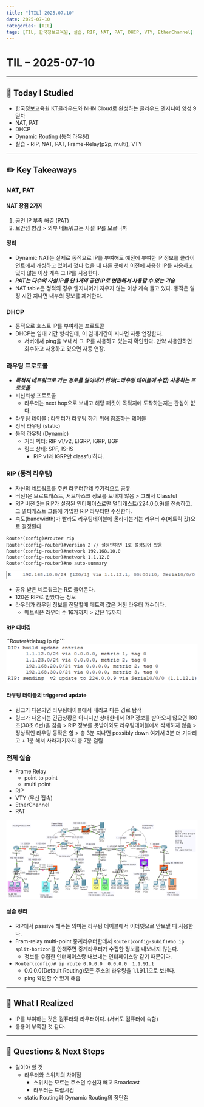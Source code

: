 ```yaml
---
title: "[TIL] 2025.07.10"
date: 2025-07-10
categories: [TIL]
tags: [TIL, 한국정보교육원, 실습, RIP, NAT, PAT, DHCP, VTY, EtherChannel]
---
```



# TIL – 2025-07-10
<!-- 오늘 날짜 -->


---


## 📘 Today I Studied
<!-- 오늘 공부한 강의, 실습, 문서 등 -->
- 한국정보교육원 KT클라우드와 NHN Cloud로 완성하는 클라우드 엔지니어 양성 9일차
- NAT, PAT
- DHCP
- Dynamic Routing (동적 라우팅)
- 실습 - RIP, NAT, PAT, Frame-Relay(p2p, multi), VTY




---




## ✏️ Key Takeaways
<!-- 오늘 배운 주요 개념, 이론, 흐름 등을 자유롭게 정리하세요 -->




### NAT, PAT
#### NAT 장점 2가지
1. 공인 IP 부족 해결 (PAT)
2. 보안성 향상 > 외부 네트워크는 사설 IP를 모르니까




#### 정리
- Dynamic NAT는 실제로 동적으로 IP를 부여해도 예전에 부여한 IP 정보를 클라이언트에서 캐싱하고 있어서 껐다 켰을 때 다른 곳에서 이전에 사용한 IP를 사용하고 있지 않는 이상 계속 그 IP를 사용한다.
- ***PAT는 다수의 사설 IP를 단 1개의 공인 IP로 변환해서 사용할 수 있는 기술***
- NAT table은 정적의 경우 엔지니어가 지우지 않는 이상 계속 들고 있다. 동적은 일정 시간 지나면 내부의 정보를 제거한다.




### DHCP
- 동적으로 호스트 IP를 부여하는 프로토콜
- DHCP는 임대 기간 형식인데, 이 임대기간이 지나면 자동 연장한다.
  - 서버에서 ping을 보내서 그 IP를 사용하고 있는지 확인한다. 만약 사용안하면 회수하고 사용하고 있으면 자동 연장.




### 라우팅 프로토콜
- ***목적지 네트워크로 가는 경로를 알아내기 위해(=라우팅 테이블에 수집) 사용하는 프로토콜***
- 비신뢰성 프로토콜
   - 라우터는 next hop으로 보내고 해당 패킷이 목적지에 도착하는지는 관심이 없다.
- 라우팅 테이블 : 라우터가 라우팅 하기 위해 참조하는 테이블
- 정적 라우팅 (static)
- 동적 라우팅 (Dynamic)
   - 거리 벡터: RIP v1/v2, EIGRP, IGRP, BGP
   - 링크 상태: SPF, IS-IS
       - RIP v1과 IGRP만 classful하다.


### RIP (동적 라우팅)
- 자신의 네트워크를 주변 라우터한테 주기적으로 공유
- 버전1은 브로드캐스트, 서브마스크 정보를 보내지 않음 > 그래서 Classful
- RIP 버전 2는 RIP가 설정된 인터페이스로만 멀티캐스트(224.0.0.9)를 전송하고, 그 멀티캐스트 그룹에 가입한 RIP 라우터만 수신한다.
- 속도(bandwidth)가 빨라도 라우팅테이블에 올라가는거는 라우터 수(메트릭 값)으로 결정된다.




```
Router(config)#router rip
Router(config-router)#version 2 // 설정안하면 1로 설정되어 있음
Router(config-router)#network 192.168.10.0
Router(config-router)#network 1.1.12.0
Router(config-router)#no auto-summary
```


![RIP 라우팅 테이블](/assets/posts/250710-1.png)
- 공유 받은 네트워크는 R로 들어온다.
- 120은 RIP로 받았다는 정보
- 라우터가 라우팅 정보를 전달할때 메트릭 값은 거친 라우터 개수이다.
   - 메트릭은 라우터 수 16개까지 > 값은 15까지




#### RIP 디버깅
``Router#debug ip rip```
![RIP 디버깅](/assets/posts/250710-2.png)




#### 라우팅 테이블의 triggered update
- 링크가 다운되면 라우팅테이블에서 내리고 다른 경로 탐색
- 링크가 다운되는 긴급상황은 아니지만 상대한테서 RIP 정보를 받아오지 않으면 180초(30초 6번)을 참음 > RIP 정보를 못받아와도 라우팅테이블에서 삭제하지 않음 > 정상적인 라우팅 동작은 함 > 총 3분 지나면  possibly down 여기서 3분 더 기다리고 + 1분 해서 사라지기까지 총 7분 걸림




### 전체 실습
- Frame Relay
   - point to point
   - multi point
- RIP
- VTY (무선 접속)
- EtherChannel
- PAT


![실습 결과](/assets/posts/250710-3.png)




#### 실습 정리
- RIP에서 passive 해주는 의미는 라우팅 테이블에서 이더넷으로 안보낼 때 사용한다.
- Fram-relay multi-point 중계라우터한테서 ```Router(config-subif)#no ip split-horizon```를 안해주면 중계라우터가 수집한 정보를 내보내지 않는다.
   - 정보를 수집한 인터페이스랑 내보내는 인터페이스랑 같기 때문이다.
- ```Router(config)# ip route 0.0.0.0  0.0.0.0  1.1.91.1```
   - 0.0.0.0(Default Routing)모든 주소의 라우팅을 1.1.91.1으로 보낸다.
   - ping 확인할 수 있게 해줌




---
## 🌱 What I Realized
<!-- 오늘 느낀 점, 인사이트, 나만의 정리 -->
- IP를 부여하는 것은 컴퓨터와 라우터이다. (서버도 컴퓨터에 속함)
- 응용이 부족한 것 같다.




---




## 👀 Questions & Next Steps
- 알아야 할 것
   - 라우터와 스위치의 차이점
       - 스위치는 모르는 주소면 수신자 빼고 Broadcast
       - 라우터는 드랍시킴
   - static Routing과 Dynamic Routing의 장단점
<!-- 내일 할 것, 궁금한 점, 더 찾아볼 개념 등 -->
